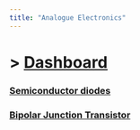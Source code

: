 ```yaml
---
title: "Analogue Electronics"
---
```


# > [Dashboard]()

### [Semiconductor diodes](Analogue%20Electronics/Semiconductor%20diodes.md)

### [Bipolar Junction Transistor](Analogue%20Electronics/Bipolar%20Junction%20Transistor.md)
